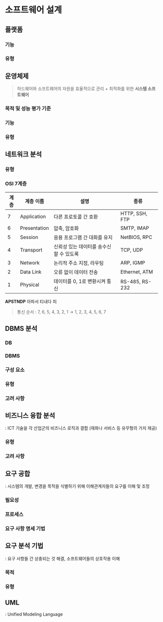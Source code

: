 # 소프트웨어 설계

## 플랫폼
### 기능
### 유형

## 운영체제
> 하드웨어와 소프트웨어의 자원을 효율적으로 관리 + 최적화를 위한 **시스템 소프트웨어**
### 목적 및 성능 평가 기준
### 기능
### 유형

## 네트워크 분석
### 유형
### OSI 7계층
| 계층 | 계층 이름 | 설명 | 종류
|-|-|-|-|
| 7 | Application | 다른 프로토콜 간 호환 | HTTP, SSH, FTP 
| 6 | Presentation |압축, 암호화 | SMTP, IMAP
| 5 | Session | 응용 프로그램 간 대화를 유지 | NetBIOS, RPC
| 4 | Transport | 신뢰성 있는 데이터를 송수신할 수 있도록 | TCP, UDP
| 3 | Network | 논리적 주소 지정, 라우팅 | ARP, IGMP
| 2 | Data Link | 오류 없이 데이터 전송 | Ethernet, ATM
| 1 | Physical | 데이터를 0, 1로 변환시켜 통신 | RS-485, RS-232

**APSTNDP** 아파서 티내다 피

> 통신 순서 : 7, 6, 5, 4, 3, 2, 1 &rarr; 1, 2, 3, 4, 5, 6, 7

 ## DBMS 분석
 ### DB
 ### DBMS
 ### 구성 요소
 ### 유형
 ### 고려 사항

 ## 비즈니스 융합 분석
 : ICT 기술을 각 산업군의 비즈니스 로직과 결합 (재화나 서비스 등 유무형의 가치 제공)
 ### 유형
 ### 고려 사항

 ## 요구 공합
 : 시스템의 개발, 변경을 목적을 식별하기 위해 이해관계자들의 요구를 이해 및 조정
 ### 필요성
 ### 프로세스
 ### 요구 사항 명세 기법

 ## 요구 분석 기법
 : 요구 사항들 간 상충되는 것 해결, 소프트웨어들의 상호작용 이해
 ### 목적
 ### 유형

 ## UML
 : Unified Modeling Language 